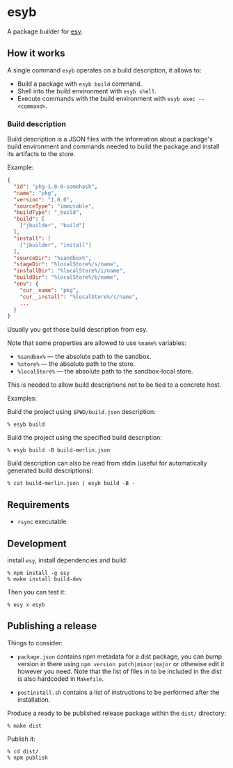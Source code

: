 # esyb

A package builder for [esy][].

## How it works

A single command `esyb` operates on a build description, it allows to:

- Build a package with `esyb build` command.
- Shell into the build environment with `esyb shell`.
- Execute commands with the build environment with `esyb exec -- <command>`.

### Build description

Build description is a JSON files with the information about a package's build
environment and commands needed to build the package and install its artifacts
to the store.

Example:

```json
{
  "id": "pkg-1.0.0-somehash",
  "name": "pkg",
  "version": "1.0.0",
  "sourceType": "immutable",
  "buildType": "_build",
  "build": [
    ["jbuilder", "build"]
  ],
  "install": [
    ["jbuilder", "install"]
  ],
  "sourceDir": "%sandbox%",
  "stageDir": "%localStore%/s/name",
  "installDir": "%localStore%/i/name",
  "buildDir": "%localStore%/b/name",
  "env": {
    "cur__name": "pkg",
    "cur__install": "%localStore%/s/name",
    ...
  }
}
```

Usually you get those build description from esy.

Note that some properties are allowed to use `%name%` variables:

- `%sandbox%` — the absolute path to the sandbox.
- `%store%` — the absolute path to the store.
- `%localStore%` — the absolute path to the sandbox-local store.

This is needed to allow build descriptions not to be tied to a concrete host.

Examples:

Build the project using `$PWD/build.json` description:
```
% esyb build
```

Build the project using the specified build description:
```
% esyb build -B build-merlin.json
```

Build description can also be read from stdin (useful for automatically
generated build descriptions):
```
% cat build-merlin.json | esyb build -B -
```

## Requirements

- `rsync` executable

## Development

install `esy`, install dependencies and build:

```
% npm install -g esy
% make install build-dev
```

Then you can test it:

```
% esy x esyb
```

## Publishing a release

Things to consider:

- `package.json` contains npm metadata for a dist package, you can bump version
  in there using `npm version patch|minor|major` or othewise edit it however you
  need. Note that the list of files in to be included in the dist is also
  hardcoded in `Makefile`.

- `postinstall.sh` contains a list of instructions to be performed after the
  installation.

Produce a ready to be published release package within the `dist/` directory:

```
% make dist
```

Publish it:

```
% cd dist/
% npm publish
```

[esy]: http://esy.sh
